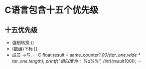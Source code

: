 # C语言包含十五个优先级

## 十五优先级
- 强制转换 ()
- (数组)下标 []
- 成员 ->与.
··· C
float result = same_counter*1.00/(tar_one.wide * tar_one.length);
printf("相似度为： %d%%", (int)(result*100));
···
